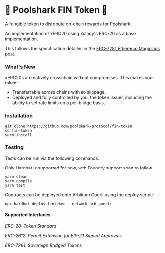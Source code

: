 # 🦈 Poolshark FIN Token 🦈
A fungible token to distribute on-chain rewards for Poolshark.

An implementation of xERC20 using Solady's ERC-20 as a base implementation. 

This follows the specification detailed in the [ERC-7281 Ethereum Magicians post](https://ethereum-magicians.org/t/erc-7281-sovereign-bridged-tokens/14979).

### What's New 
xERC20s are natively crosschain without compromises. This makes your token:

* Transferrable across chains with no slippage.
* Deployed and fully controlled by you, the token issuer, including the ability to set rate limits on a per-bridge basis.

### Installation
```
git clone https://github.com/poolshark-protocol/fin-token
cd fin-token
yarn install
```

### Testing
Tests can be run via the following commands.

Only Hardhat is supported for now, with Foundry support soon to follow.
```
yarn clean
yarn compile
yarn test
```

Contracts can be deployed onto Arbitrum Goerli using the deploy script:
```
npx hardhat deploy-fintoken --network arb_goerli
```

#### Supported Interfaces

_ERC-20: Token Standard_

_ERC-2612: Permit Extension for EIP-20 Signed Approvals_

_ERC-7281: Sovereign Bridged Tokens_

